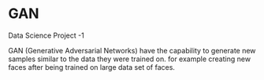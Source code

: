 # GAN
Data Science Project -1


GAN (Generative Adversarial Networks) have the capability to generate new samples similar to the data they were trained on.
for example creating new faces after being trained on large data set of faces.
